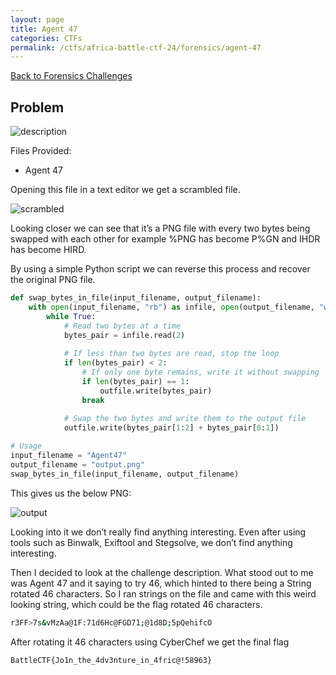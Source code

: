 ```yaml
---
layout: page
title: Agent 47
categories: CTFs
permalink: /ctfs/africa-battle-ctf-24/forensics/agent-47
---
```


[Back to Forensics Challenges](../)

## Problem

![description](https://github.com/user-attachments/assets/9c358a36-ea01-4ecf-8bd9-ea9b6b3b8e99)


Files Provided:
- Agent 47
  
Opening this file in a text editor we get a scrambled file.

![scrambled](https://github.com/user-attachments/assets/d945604c-2569-421c-aa09-addc96f262cb)


Looking closer we can see that it’s a PNG file with every two bytes being swapped with each other for example %PNG has become P%GN and IHDR has become HIRD.

By using a simple Python script we can reverse this process and recover the original PNG file.

```python
def swap_bytes_in_file(input_filename, output_filename):
    with open(input_filename, "rb") as infile, open(output_filename, "wb") as outfile:
        while True:
            # Read two bytes at a time
            bytes_pair = infile.read(2)
            
            # If less than two bytes are read, stop the loop
            if len(bytes_pair) < 2:
                # If only one byte remains, write it without swapping
                if len(bytes_pair) == 1:
                    outfile.write(bytes_pair)
                break
            
            # Swap the two bytes and write them to the output file
            outfile.write(bytes_pair[1:2] + bytes_pair[0:1])

# Usage
input_filename = "Agent47"
output_filename = "output.png"
swap_bytes_in_file(input_filename, output_filename)

```

This gives us the below PNG:

![output](https://github.com/user-attachments/assets/a7e28560-6f76-4f0c-ae74-8d1ae93f700f)


Looking into it we don’t really find anything interesting. Even after using tools such as Binwalk, Exiftool and Stegsolve, we don’t find anything interesting.

Then I decided to look at the challenge description. What stood out to me was Agent 47 and it saying to try 46, which hinted to there being a String rotated 46 characters. So I ran strings on the file and came with this weird looking string, which could be the flag rotated 46 characters.

```bash
r3FF>7s&vMzAa@1F:71d6Hc@FGD71;@1d8D;5pQehifcO
```

After rotating it 46 characters using CyberChef we get the final flag

```bash
BattleCTF{Jo1n_the_4dv3nture_in_4fric@!58963}
```
